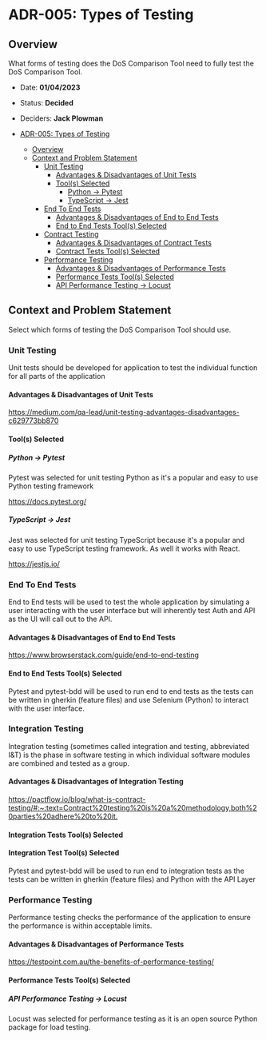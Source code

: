 # ADR-005: Types of Testing

## Overview

What forms of testing does the DoS Comparison Tool need to fully test the DoS Comparison Tool.

- Date: **01/04/2023**
- Status: **Decided**
- Deciders: **Jack Plowman**

- [ADR-005: Types of Testing](#adr-005-types-of-testing)
  - [Overview](#overview)
  - [Context and Problem Statement](#context-and-problem-statement)
    - [Unit Testing](#unit-testing)
      - [Advantages \& Disadvantages of Unit Tests](#advantages--disadvantages-of-unit-tests)
      - [Tool(s) Selected](#tools-selected)
        - [Python -\> Pytest](#python---pytest)
        - [TypeScript -\> Jest](#typescript---jest)
    - [End To End Tests](#end-to-end-tests)
      - [Advantages \& Disadvantages of End to End Tests](#advantages--disadvantages-of-end-to-end-tests)
      - [End to End Tests Tool(s) Selected](#end-to-end-tests-tools-selected)
    - [Contract Testing](#contract-testing)
      - [Advantages \& Disadvantages of Contract Tests](#advantages--disadvantages-of-contract-tests)
      - [Contract Tests Tool(s) Selected](#contract-tests-tools-selected)
    - [Performance Testing](#performance-testing)
      - [Advantages \& Disadvantages of Performance Tests](#advantages--disadvantages-of-performance-tests)
      - [Performance Tests Tool(s) Selected](#performance-tests-tools-selected)
      - [API Performance Testing -\> Locust](#api-performance-testing---locust)


## Context and Problem Statement

Select which forms of testing the DoS Comparison Tool should use.

### Unit Testing

Unit tests should be developed for application to test the individual function for all parts of the application

#### Advantages & Disadvantages of Unit Tests

<https://medium.com/qa-lead/unit-testing-advantages-disadvantages-c629773bb870>

#### Tool(s) Selected

##### Python -> Pytest

Pytest was selected for unit testing Python as it's a popular and easy to use Python testing framework

<https://docs.pytest.org/>

##### TypeScript -> Jest

Jest was selected for unit testing TypeScript because it's a popular and easy to use TypeScript testing framework. As well it works with React.

<https://jestjs.io/>

### End To End Tests

End to End tests will be used to test the whole application by simulating a user interacting with the user interface but will inherently test Auth and API as the UI will call out to the API.

#### Advantages & Disadvantages of End to End Tests

<https://www.browserstack.com/guide/end-to-end-testing>

#### End to End Tests Tool(s) Selected

Pytest and pytest-bdd will be used to run end to end tests as the tests can be written in gherkin (feature files) and use Selenium (Python) to interact with the user interface.

### Integration Testing

Integration testing (sometimes called integration and testing, abbreviated I&T) is the phase in software testing in which individual software modules are combined and tested as a group.

#### Advantages & Disadvantages of Integration Testing

<https://pactflow.io/blog/what-is-contract-testing/#:~:text=Contract%20testing%20is%20a%20methodology,both%20parties%20adhere%20to%20it.>

#### Integration Tests Tool(s) Selected

#### Integration Test Tool(s) Selected

Pytest and pytest-bdd will be used to run end to integration tests as the tests can be written in gherkin (feature files) and Python with the API Layer

### Performance Testing

Performance testing checks the performance of the application to ensure the performance is within acceptable limits.

#### Advantages & Disadvantages of Performance Tests

<https://testpoint.com.au/the-benefits-of-performance-testing/>

#### Performance Tests Tool(s) Selected

##### API Performance Testing -> Locust

Locust was selected for performance testing as it is an open source Python package for load testing.
